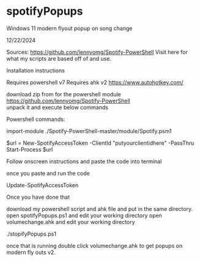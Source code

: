 # spotifyPopups
Windows 11 modern flyout popup on song change


12/22/2024

Sources: https://github.com/lennyomg/Spotify-PowerShell
Visit here for what my scripts are based off of and use.


Installation instructions

Requires powershell v7
Requires ahk v2        https://www.autohotkey.com/

download zip from for the powershell module https://github.com/lennyomg/Spotify-PowerShell  
unpack it and execute below commands

Powershell commands:

import-module ./Spotify-PowerShell-master/module/Spotify.psm1


$url = New-SpotifyAccessToken -ClientId "putyourclientidhere" -PassThru
Start-Process $url

Follow onscreen instructions and paste the code into terminal

once you paste and run the code

Update-SpotifyAccessToken


Once you have done that

download my powershell script and ahk file and put in the same directory.
open spotifyPopups.ps1 and edit your working directory
open volumechange.ahk and edit your working directory

./stopifyPopups.ps1

once that is running 
double click  volumechange.ahk  to get popups on modern fly outs v2.









